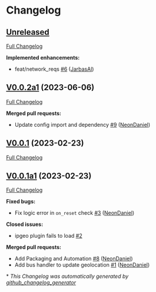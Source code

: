 # Changelog

## [Unreleased](https://github.com/OpenVoiceOS/ovos-PHAL-plugin-ipgeo/tree/HEAD)

[Full Changelog](https://github.com/OpenVoiceOS/ovos-PHAL-plugin-ipgeo/compare/V0.0.2a1...HEAD)

**Implemented enhancements:**

- feat/network\_reqs [\#6](https://github.com/OpenVoiceOS/ovos-PHAL-plugin-ipgeo/pull/6) ([JarbasAl](https://github.com/JarbasAl))

## [V0.0.2a1](https://github.com/OpenVoiceOS/ovos-PHAL-plugin-ipgeo/tree/V0.0.2a1) (2023-06-06)

[Full Changelog](https://github.com/OpenVoiceOS/ovos-PHAL-plugin-ipgeo/compare/V0.0.1...V0.0.2a1)

**Merged pull requests:**

- Update config import and dependency [\#9](https://github.com/OpenVoiceOS/ovos-PHAL-plugin-ipgeo/pull/9) ([NeonDaniel](https://github.com/NeonDaniel))

## [V0.0.1](https://github.com/OpenVoiceOS/ovos-PHAL-plugin-ipgeo/tree/V0.0.1) (2023-02-23)

[Full Changelog](https://github.com/OpenVoiceOS/ovos-PHAL-plugin-ipgeo/compare/V0.0.1a1...V0.0.1)

## [V0.0.1a1](https://github.com/OpenVoiceOS/ovos-PHAL-plugin-ipgeo/tree/V0.0.1a1) (2023-02-23)

[Full Changelog](https://github.com/OpenVoiceOS/ovos-PHAL-plugin-ipgeo/compare/2704ad015f8358e785ac82263df7080b12c34909...V0.0.1a1)

**Fixed bugs:**

- Fix logic error in `on_reset` check [\#3](https://github.com/OpenVoiceOS/ovos-PHAL-plugin-ipgeo/pull/3) ([NeonDaniel](https://github.com/NeonDaniel))

**Closed issues:**

- ipgeo plugin fails to load [\#2](https://github.com/OpenVoiceOS/ovos-PHAL-plugin-ipgeo/issues/2)

**Merged pull requests:**

- Add Packaging and Automation [\#8](https://github.com/OpenVoiceOS/ovos-PHAL-plugin-ipgeo/pull/8) ([NeonDaniel](https://github.com/NeonDaniel))
- Add bus handler to update geolocation [\#1](https://github.com/OpenVoiceOS/ovos-PHAL-plugin-ipgeo/pull/1) ([NeonDaniel](https://github.com/NeonDaniel))



\* *This Changelog was automatically generated by [github_changelog_generator](https://github.com/github-changelog-generator/github-changelog-generator)*
